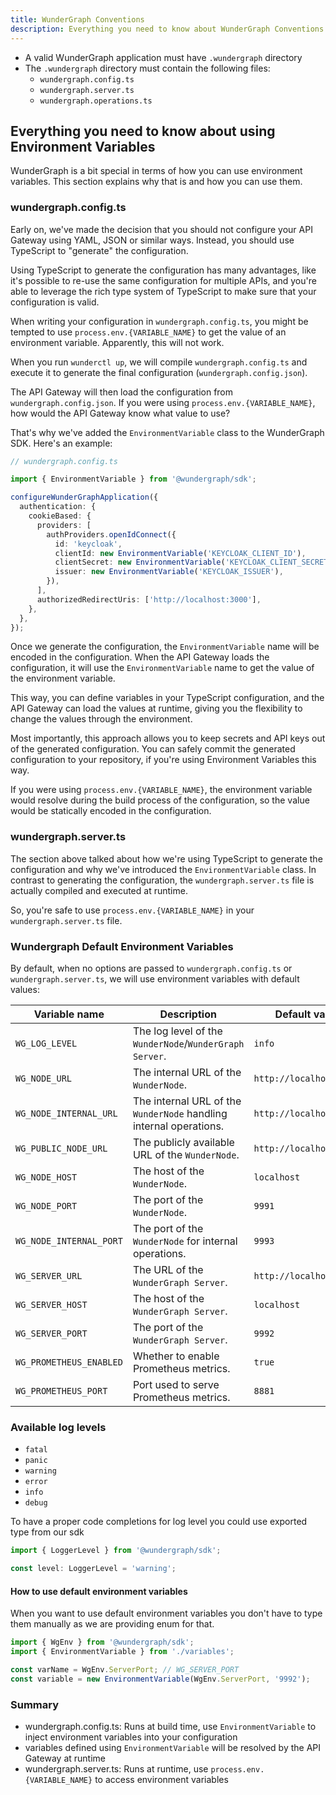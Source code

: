 ```yaml
---
title: WunderGraph Conventions
description: Everything you need to know about WunderGraph Conventions.
---
```


- A valid WunderGraph application must have `.wundergraph` directory
- The `.wundergraph` directory must contain the following files:
  - `wundergraph.config.ts`
  - `wundergraph.server.ts`
  - `wundergraph.operations.ts`

## Everything you need to know about using Environment Variables

WunderGraph is a bit special in terms of how you can use environment variables.
This section explains why that is and how you can use them.

### wundergraph.config.ts

Early on, we've made the decision that you should not configure your API Gateway using YAML, JSON or similar ways.
Instead, you should use TypeScript to "generate" the configuration.

Using TypeScript to generate the configuration has many advantages,
like it's possible to re-use the same configuration for multiple APIs,
and you're able to leverage the rich type system of TypeScript to make sure that your configuration is valid.

When writing your configuration in `wundergraph.config.ts`,
you might be tempted to use `process.env.{VARIABLE_NAME}` to get the value of an environment variable.
Apparently, this will not work.

When you run `wunderctl up`,
we will compile `wundergraph.config.ts` and execute it to generate the final configuration (`wundergraph.config.json`).

The API Gateway will then load the configuration from `wundergraph.config.json`.
If you were using `process.env.{VARIABLE_NAME}`, how would the API Gateway know what value to use?

That's why we've added the `EnvironmentVariable` class to the WunderGraph SDK.
Here's an example:

```typescript
// wundergraph.config.ts

import { EnvironmentVariable } from '@wundergraph/sdk';

configureWunderGraphApplication({
  authentication: {
    cookieBased: {
      providers: [
        authProviders.openIdConnect({
          id: 'keycloak',
          clientId: new EnvironmentVariable('KEYCLOAK_CLIENT_ID'),
          clientSecret: new EnvironmentVariable('KEYCLOAK_CLIENT_SECRET'),
          issuer: new EnvironmentVariable('KEYCLOAK_ISSUER'),
        }),
      ],
      authorizedRedirectUris: ['http://localhost:3000'],
    },
  },
});
```

Once we generate the configuration,
the `EnvironmentVariable` name will be encoded in the configuration.
When the API Gateway loads the configuration,
it will use the `EnvironmentVariable` name to get the value of the environment variable.

This way, you can define variables in your TypeScript configuration,
and the API Gateway can load the values at runtime,
giving you the flexibility to change the values through the environment.

Most importantly,
this approach allows you to keep secrets and API keys out of the generated configuration.
You can safely commit the generated configuration to your repository,
if you're using Environment Variables this way.

If you were using `process.env.{VARIABLE_NAME}`,
the environment variable would resolve during the build process of the configuration,
so the value would be statically encoded in the configuration.

### wundergraph.server.ts

The section above talked about how we're using TypeScript to generate the configuration and why we've introduced the `EnvironmentVariable` class.
In contrast to generating the configuration,
the `wundergraph.server.ts` file is actually compiled and executed at runtime.

So, you're safe to use `process.env.{VARIABLE_NAME}` in your `wundergraph.server.ts` file.

### Wundergraph Default Environment Variables

By default, when no options are passed to `wundergraph.config.ts` or `wundergraph.server.ts`, we will use environment variables with default values:

| Variable name           | Description                                                        | Default value           |
| ----------------------- | ------------------------------------------------------------------ | ----------------------- |
| `WG_LOG_LEVEL`          | The log level of the `WunderNode`/`WunderGraph Server`.            | `info`                  |
| `WG_NODE_URL`           | The internal URL of the `WunderNode`.                              | `http://localhost:9991` |
| `WG_NODE_INTERNAL_URL`  | The internal URL of the `WunderNode` handling internal operations. | `http://localhost:9993` |
| `WG_PUBLIC_NODE_URL`    | The publicly available URL of the `WunderNode`.                    | `http://localhost:9991` |
| `WG_NODE_HOST`          | The host of the `WunderNode`.                                      | `localhost`             |
| `WG_NODE_PORT`          | The port of the `WunderNode`.                                      | `9991`                  |
| `WG_NODE_INTERNAL_PORT` | The port of the `WunderNode` for internal operations.              | `9993`                  |
| `WG_SERVER_URL`         | The URL of the `WunderGraph Server`.                               | `http://localhost:9992` |
| `WG_SERVER_HOST`        | The host of the `WunderGraph Server`.                              | `localhost`             |
| `WG_SERVER_PORT`        | The port of the `WunderGraph Server`.                              | `9992`                  |
| `WG_PROMETHEUS_ENABLED` | Whether to enable Prometheus metrics.                              | `true`                  |
| `WG_PROMETHEUS_PORT`    | Port used to serve Prometheus metrics.                             | `8881`                  |

### Available log levels

- `fatal`
- `panic`
- `warning`
- `error`
- `info`
- `debug`

To have a proper code completions for log level you could use exported type from our sdk

```typescript
import { LoggerLevel } from '@wundergraph/sdk';

const level: LoggerLevel = 'warning';
```

#### How to use default environment variables

When you want to use default environment variables you don't have to type them manually as we are providing enum for that.

```typescript
import { WgEnv } from '@wundergraph/sdk';
import { EnvironmentVariable } from './variables';

const varName = WgEnv.ServerPort; // WG_SERVER_PORT
const variable = new EnvironmentVariable(WgEnv.ServerPort, '9992');
```

### Summary

- wundergraph.config.ts: Runs at build time, use `EnvironmentVariable` to inject environment variables into your configuration
- variables defined using `EnvironmentVariable` will be resolved by the API Gateway at runtime
- wundergraph.server.ts: Runs at runtime, use `process.env.{VARIABLE_NAME}` to access environment variables
